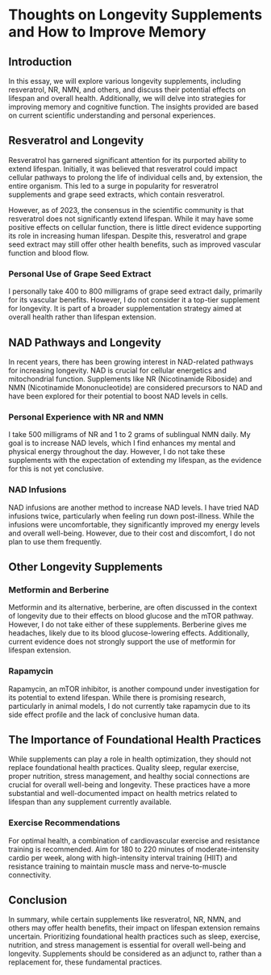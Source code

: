 # Thoughts on Longevity Supplements and How to Improve Memory

## Introduction

In this essay, we will explore various longevity supplements, including resveratrol, NR, NMN, and others, and discuss their potential effects on lifespan and overall health. Additionally, we will delve into strategies for improving memory and cognitive function. The insights provided are based on current scientific understanding and personal experiences.

## Resveratrol and Longevity

Resveratrol has garnered significant attention for its purported ability to extend lifespan. Initially, it was believed that resveratrol could impact cellular pathways to prolong the life of individual cells and, by extension, the entire organism. This led to a surge in popularity for resveratrol supplements and grape seed extracts, which contain resveratrol.

However, as of 2023, the consensus in the scientific community is that resveratrol does not significantly extend lifespan. While it may have some positive effects on cellular function, there is little direct evidence supporting its role in increasing human lifespan. Despite this, resveratrol and grape seed extract may still offer other health benefits, such as improved vascular function and blood flow.

### Personal Use of Grape Seed Extract

I personally take 400 to 800 milligrams of grape seed extract daily, primarily for its vascular benefits. However, I do not consider it a top-tier supplement for longevity. It is part of a broader supplementation strategy aimed at overall health rather than lifespan extension.

## NAD Pathways and Longevity

In recent years, there has been growing interest in NAD-related pathways for increasing longevity. NAD is crucial for cellular energetics and mitochondrial function. Supplements like NR (Nicotinamide Riboside) and NMN (Nicotinamide Mononucleotide) are considered precursors to NAD and have been explored for their potential to boost NAD levels in cells.

### Personal Experience with NR and NMN

I take 500 milligrams of NR and 1 to 2 grams of sublingual NMN daily. My goal is to increase NAD levels, which I find enhances my mental and physical energy throughout the day. However, I do not take these supplements with the expectation of extending my lifespan, as the evidence for this is not yet conclusive.

### NAD Infusions

NAD infusions are another method to increase NAD levels. I have tried NAD infusions twice, particularly when feeling run down post-illness. While the infusions were uncomfortable, they significantly improved my energy levels and overall well-being. However, due to their cost and discomfort, I do not plan to use them frequently.

## Other Longevity Supplements

### Metformin and Berberine

Metformin and its alternative, berberine, are often discussed in the context of longevity due to their effects on blood glucose and the mTOR pathway. However, I do not take either of these supplements. Berberine gives me headaches, likely due to its blood glucose-lowering effects. Additionally, current evidence does not strongly support the use of metformin for lifespan extension.

### Rapamycin

Rapamycin, an mTOR inhibitor, is another compound under investigation for its potential to extend lifespan. While there is promising research, particularly in animal models, I do not currently take rapamycin due to its side effect profile and the lack of conclusive human data.

## The Importance of Foundational Health Practices

While supplements can play a role in health optimization, they should not replace foundational health practices. Quality sleep, regular exercise, proper nutrition, stress management, and healthy social connections are crucial for overall well-being and longevity. These practices have a more substantial and well-documented impact on health metrics related to lifespan than any supplement currently available.

### Exercise Recommendations

For optimal health, a combination of cardiovascular exercise and resistance training is recommended. Aim for 180 to 220 minutes of moderate-intensity cardio per week, along with high-intensity interval training (HIIT) and resistance training to maintain muscle mass and nerve-to-muscle connectivity.

## Conclusion

In summary, while certain supplements like resveratrol, NR, NMN, and others may offer health benefits, their impact on lifespan extension remains uncertain. Prioritizing foundational health practices such as sleep, exercise, nutrition, and stress management is essential for overall well-being and longevity. Supplements should be considered as an adjunct to, rather than a replacement for, these fundamental practices.